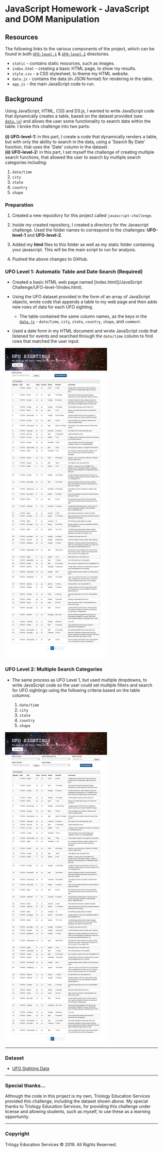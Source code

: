 # JavaScript Homework - JavaScript and DOM Manipulation

## Resources
The following links to the various components of the project, which can be found in both [`UFO-level-1`](https://github.com/SaltireSequence/javascript-challenge/tree/master/JavaScript%20Challenge/UFO-level-1/) & [`UFO-level-2`](https://github.com/SaltireSequence/javascript-challenge/tree/master/JavaScript%20Challenge/UFO-level-2/) directories.
* `static` - contains static resources, such as images.
* `index.html` - creating a basic HTML page, to show my results.
* `style.css` - a CSS stylesheet, to theme my HTML website.
* `data.js` - contains the data (in JSON format) for rendering in the table.
* `app.js` - the main JavaScript code to run.

## Background

Using JavaScript, HTML, CSS and D3.js, I wanted to write JavaScript code that dynamically creates a table, based on the dataset provided (see: [`data.js`](https://github.com/SaltireSequence/javascript-challenge/tree/master/JavaScript%20Challenge/UFO-level-2/data.js)) and allows the user some functionality to search data within the table. I broke this challenge into two parts:<br><br><b>(i) UFO-level-1:</b> in this part, I create a code that dynamically renders a table, but with only the ability to search in the data, using a 'Search By Date' function, that uses the 'Date' column in the dataset.<br><b>(ii) UFO-level-2:</b> in this part, I set myself the challenge of creating multiple search functions, that allowed the user to search by multiple search categories including:

1. `date/time`
2. `city`
3. `state`
4. `country`
5. `shape`

### Preparation

1. Created a new repository for this project called `javascript-challenge`.

2. Inside my created repository, I created a directory for the Javascript challenge. Used the folder names to correspond to the challenges: **UFO-level-1** and **UFO-level-2**.

4. Added my **html** files to this folder as well as my static folder containing your javascript. This will be the main script to run for analysis.

5. Pushed the above changes to GitHub.

### UFO Level 1: Automatic Table and Date Search (Required)

* Created a basic HTML web page named [index.html](/JavaScript Challenge/UFO-level-1/index.html).

* Using the UFO dataset provided in the form of an array of JavaScript objects, wrote code that appends a table to my web page and then adds new rows of data for each UFO sighting.

  * The table contained the same column names, as the keys in the [`data.js`](https://github.com/SaltireSequence/javascript-challenge/tree/master/JavaScript%20Challenge/UFO-level-2/data.js) - `date/time`, `city`, `state`, `country`, `shape`, and `comment`.

* Used a date form in my HTML document and wrote JavaScript code that listened for events and searched through the `date/time` column to find rows that matched the user input.

<img src="https://github.com/SaltireSequence/javascript-challenge/blob/master/JavaScript%20Challenge/UFO-level-1/static/images/ufo-level-1-screenshot.jpg" alt="UFO Level 1 Website Image">

### UFO Level 2: Multiple Search Categories

* The same process as UFO Level 1, but used multiple dropdowns, to write JavaScript code so the user could set multiple filters and search for UFO sightings using the following criteria based on the table columns:

  1. `date/time`
  2. `city`
  3. `state`
  4. `country`
  5. `shape`

<img src="https://github.com/SaltireSequence/javascript-challenge/blob/master/JavaScript%20Challenge/UFO-level-2/static/images/ufo-level-2-screenshot.jpg" alt="UFO Level 1 Website Image">

- - -

### Dataset

* [UFO Sighting Data](https://github.com/SaltireSequence/javascript-challenge/tree/master/JavaScript%20Challenge/UFO-level-2/data.js)

- - -
### Special thanks...
Although the code in this project is my own, Triology Education Services provided this challenge, including the dataset shown above. My special thanks to Triology Education Services, for providing this challenge under license and allowing students, such as myself, to use these as a learning opportunity.

- - -
### Copyright
Trilogy Education Services © 2019. All Rights Reserved.
